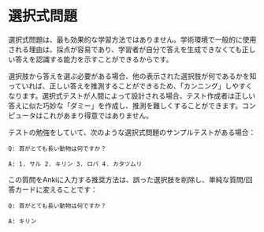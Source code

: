 # 選択式問題

選択式問題は、最も効果的な学習方法ではありません。学術環境で一般的に使用される理由は、採点が容易であり、学習者が自分で答えを生成できなくても正しい答えを認識する能力を示すことができるからです。

選択肢から答えを選ぶ必要がある場合、他の表示された選択肢が何であるかを知っていれば、正しい答えを推測することができるため、「カンニング」しやすくなります。選択式テストが人間によって設計される場合、テスト作成者は正しい答えに似た巧妙な「ダミー」を作成し、推測を難しくすることができます。コンピュータはこれがあまり得意ではありません。

テストの勉強をしていて、次のような選択式問題のサンプルテストがある場合：

    Q: 首がとても長い動物は何ですか？

    A: 1. サル 2. キリン 3. ロバ 4. カタツムリ

この質問をAnkiに入力する推奨方法は、誤った選択肢を削除し、単純な質問/回答カードに変えることです：

    Q: 首がとても長い動物は何ですか？

    A: キリン